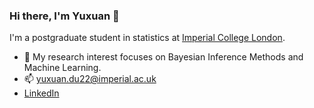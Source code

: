 ### Hi there, I'm Yuxuan 👋

I'm a postgraduate student in statistics at [Imperial College London](https://www.imperial.ac.uk/mathematics/). 

- 🔭 My research interest focuses on Bayesian Inference Methods and Machine Learning. 
- 📫 yuxuan.du22@imperial.ac.uk
- [LinkedIn](www.linkedin.com/in/alice-yuxuan-du)


